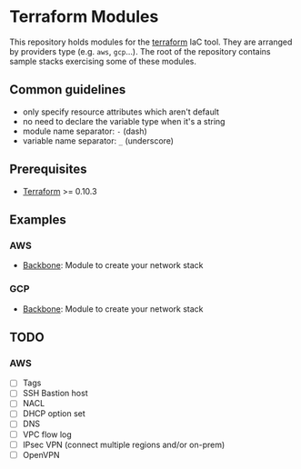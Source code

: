 # Terraform Modules

This repository holds modules for the [terraform](https://www.terraform.io) IaC
tool. They are arranged by providers type (e.g. `aws`, `gcp`...). The root of the
repository contains sample stacks exercising some of these modules.

## Common guidelines

* only specify resource attributes which aren't default
* no need to declare the variable type when it's a string
* module name separator: `-` (dash)
* variable name separator: `_` (underscore)

## Prerequisites

* [Terraform](https://www.terraform.io) >= 0.10.3

## Examples

### AWS

* [Backbone](examples/aws/backbone/README.md): Module to create your network stack

### GCP

* [Backbone](examples/gcp/backbone/README.md): Module to create your network stack

## TODO

### AWS

- [ ] Tags
- [ ] SSH Bastion host
- [ ] NACL
- [ ] DHCP option set
- [ ] DNS
- [ ] VPC flow log
- [ ] IPsec VPN (connect multiple regions and/or on-prem)
- [ ] OpenVPN
